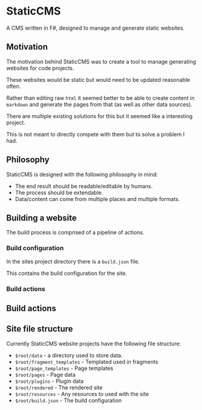 # StaticCMS

A CMS written in F#, designed to manage and generate static websites.

## Motivation

The motivation behind StaticCMS was to create a tool to manage generating websites for code projects.

These websites would be static but would need to be updated reasonable often.

Rather than editing raw `html` it seemed better to be able to create content in `markdown` and generate the pages from
that (as well as other data sources).

There are multiple existing solutions for this but it seemed like a interesting project.

This is not meant to directly compete with them but to solve a problem I had.

## Philosophy

StaticCMS is designed with the following philosophy in mind:

* The end result should be readable/editable by humans.
* The process should be extendable.
* Data/content can come from multiple places and multiple formats. 

## Building a website

The build process is comprised of a pipeline of actions.

### Build configuration

In the sites project directory there is a `build.json` file.

This contains the build configuration for the site.

### Build actions

## Build actions

## Site file structure

Currently StaticCMS website projects have the following file structure:

* `$root/data` - a directory used to store data.
* `$root/fragment_templates` - Templated used in fragments
* `$root/page_templates` - Page templates
* `$root/pages` - Page data
* `$root/plugins` - Plugin data
* `$root/rendered` - The rendered site
* `$root/resources` - Any resources to used with the site
* `$root/build.json` - The build configuration
